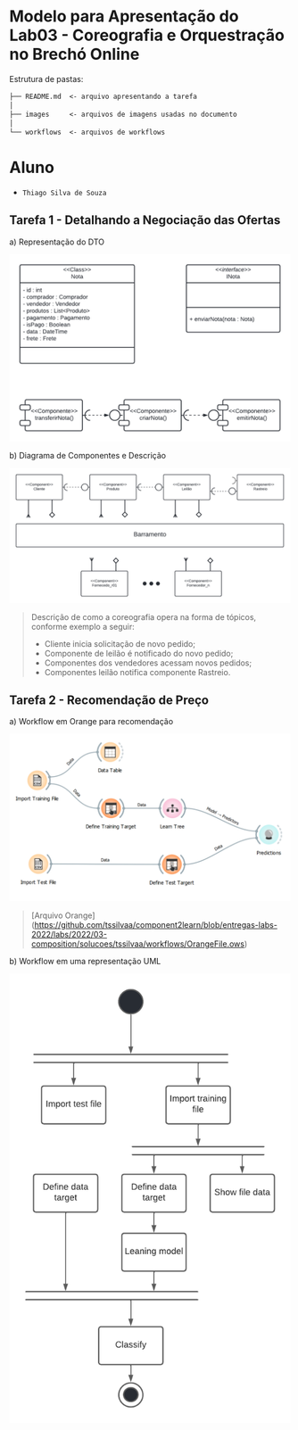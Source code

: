 # Modelo para Apresentação do Lab03 - Coreografia e Orquestração no Brechó Online

Estrutura de pastas:

~~~
├── README.md  <- arquivo apresentando a tarefa
│
├── images     <- arquivos de imagens usadas no documento
│
└── workflows  <- arquivos de workflows
~~~

# Aluno
* `Thiago Silva de Souza`

## Tarefa 1 - Detalhando a Negociação das Ofertas

a) Representação do DTO
>
![DTO](images/DTO.png)

b) Diagrama de Componentes e Descrição
>
![Coreografia](images/Coreografia.png)
>
> Descrição de como a coreografia opera na forma de tópicos, conforme exemplo a seguir:
>
> * Cliente inicia solicitação de novo pedido;
> * Componente de leilão é notificado do novo pedido;
> * Componentes dos vendedores acessam novos pedidos;
> * Componentes leilão notifica componente Rastreio.

## Tarefa 2 - Recomendação de Preço

a) Workflow em Orange para recomendação
>
![Workflow Orange](images/WorkflowOrange.png)
>[Arquivo Orange] (https://github.com/tssilvaa/component2learn/blob/entregas-labs-2022/labs/2022/03-composition/solucoes/tssilvaa/workflows/OrangeFile.ows)
>


b) Workflow em uma representação UML
>
![Workflow UML](images/WorkflowUML.png)
